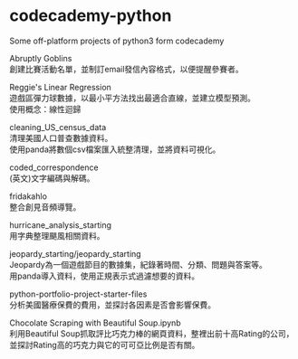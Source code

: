 # codecademy-python
 
Some off-platform projects of python3 form codecademy

Abruptly Goblins
<br>創建比賽活動名單，並制訂email發信內容格式，以便提醒參賽者。</br>

Reggie's Linear Regression
<br>遊戲區彈力球數據，以最小平方法找出最適合直線，並建立模型預測。</br>
使用概念：線性迴歸

cleaning_US_census_data
<br>清理美國人口普查數據資料。</br>
使用panda將數個csv檔案匯入統整清理，並將資料可視化。

coded_correspondence
<br>(英文)文字編碼與解碼。</br>

fridakahlo
<br>整合創見音頻導覽。</br>

hurricane_analysis_starting
<br>用字典整理颶風相關資料。</br>

jeopardy_starting/jeopardy_starting
<br>Jeopardy為一個遊戲節目的數據集，紀錄著時間、分類、問題與答案等。</br>
用panda導入資料，使用正規表示式過濾想要的資料。

python-portfolio-project-starter-files
<br>分析美國醫療保費的費用，並探討各因素是否會影響保費。</br>

Chocolate Scraping with Beautiful Soup.ipynb
<br>利用Beautiful Soup抓取評比巧克力棒的網頁資料，整裡出前十高Rating的公司，並探討Rating高的巧克力與它的可可亞比例是否有關。</br>
